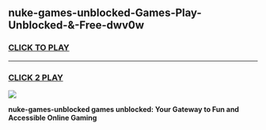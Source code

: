 
## nuke-games-unblocked-Games-Play-Unblocked-&-Free-dwv0w
<h3>
<a href="https://premium76.site?title=nuke-games-unblocked&ref=24A">CLICK TO PLAY</a></h3>
<hr>

<h3>
<a href="https://premium76.site?title=nuke-games-unblocked&ref=24A">CLICK 2 PLAY</a>
  
</h3>

<a href="https://premium76.site?title=nuke-games-unblocked&ref=24A"><img src="https://clearcache.store/games.png"></a>


**nuke-games-unblocked games unblocked: Your Gateway to Fun and Accessible Online Gaming**
